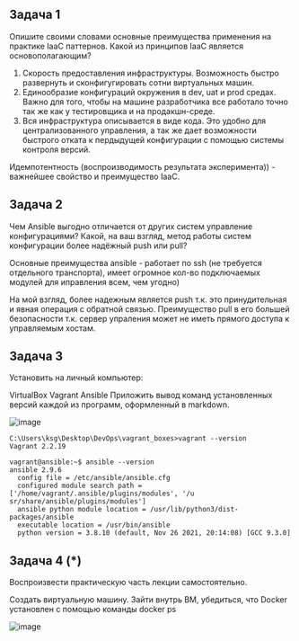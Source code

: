 ## Задача 1  
Опишите своими словами основные преимущества применения на практике IaaC паттернов.
Какой из принципов IaaC является основополагающим?

1. Скорость предоставления инфраструктуры. Возможность быстро развернуть и сконфигугировать сотни виртуальных машин.
2. Единообразие конфигураций окружения в dev, uat и prod средах. Важно для того, чтобы на машине разработчика все работало точно так же как у тестировщика и на продакшн-среде.
3. Вся инфраструктура описывается в виде кода. Это удобно для централизованного управления, а так же дает возможности быстрого отката к пердыдущей конфигурации с помощью системы контроля версий.

Идемпотентность (воспроизводимость результата эксперимента)) - важнейшее свойство и преимущество IaaC.

## Задача 2  
Чем Ansible выгодно отличается от других систем управление конфигурациями?
Какой, на ваш взгляд, метод работы систем конфигурации более надёжный push или pull?

Основные преимущества ansible - работает по ssh (не требуется отдельного транспорта), имеет огромное кол-во подключаемых модулей для иправления всем, чем угодно)

На мой взгляд, более надежным является push т.к. это принудительная и явная операция с обратной связью. Преимущество pull в его большей безопасности т.к. сервер упраления может не иметь прямого доступа к управляемым хостам.


## Задача 3  
Установить на личный компьютер:

VirtualBox
Vagrant
Ansible
Приложить вывод команд установленных версий каждой из программ, оформленный в markdown.

![image](https://user-images.githubusercontent.com/93157702/167790125-4ab74fc7-5dbd-433a-b6c1-7874b192955d.png)

```
C:\Users\ksg\Desktop\DevOps\vagrant_boxes>vagrant --version
Vagrant 2.2.19
```

```
vagrant@ansible:~$ ansible --version
ansible 2.9.6
  config file = /etc/ansible/ansible.cfg
  configured module search path = ['/home/vagrant/.ansible/plugins/modules', '/u                                                       sr/share/ansible/plugins/modules']
  ansible python module location = /usr/lib/python3/dist-packages/ansible
  executable location = /usr/bin/ansible
  python version = 3.8.10 (default, Nov 26 2021, 20:14:08) [GCC 9.3.0]
```

## Задача 4 (*)  
Воспроизвести практическую часть лекции самостоятельно.

Создать виртуальную машину.
Зайти внутрь ВМ, убедиться, что Docker установлен с помощью команды
docker ps

![image](https://user-images.githubusercontent.com/93157702/167790414-9b11d6b4-4d53-463c-aebd-b3034c28011d.png)
